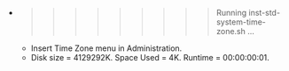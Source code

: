 * >>>>>>>>> Running inst-std-system-time-zone.sh ...
  * Insert Time Zone menu in Administration.
  * Disk size = 4129292K. Space Used = 4K. Runtime = 00:00:00:01.
